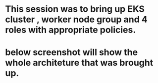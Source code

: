 # This session was to bring up EKS cluster , worker node group and 4 roles with appropriate policies.
# below screenshot will show the whole architeture that was brought up.